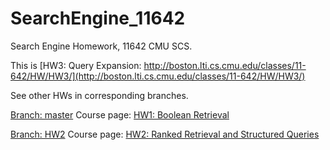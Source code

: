 # SearchEngine_11642
Search Engine Homework, 11642 CMU SCS.

This is [HW3: Query Expansion: http://boston.lti.cs.cmu.edu/classes/11-642/HW/HW3/](http://boston.lti.cs.cmu.edu/classes/11-642/HW/HW3/)

See other HWs in corresponding branches.

[Branch: master](https://github.com/PatwinchIR/SearchEngine_11642/tree/master)
Course page: [HW1: Boolean Retrieval](http://boston.lti.cs.cmu.edu/classes/11-642/HW/HW1/)

[Branch: HW2](https://github.com/PatwinchIR/SearchEngine_11642/tree/HW2)
Course page: [HW2: Ranked Retrieval and Structured Queries](http://boston.lti.cs.cmu.edu/classes/11-642/HW/HW2/)
